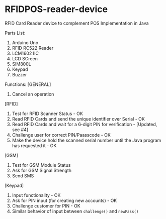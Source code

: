 # RFIDPOS-reader-device
RFID Card Reader device to complement POS Implementation in Java

Parts List:
1. Arduino Uno
2. RFID RC522 Reader
3. LCM1602 IIC
4. LCD SCreen
5. SIM800L
6. Keypad
7. Buzzer

Functions:
[GENERAL]
1. Cancel an operation

[RFID]
1. Test for RFID Scanner Status - OK
2. Read RFID Cards and send the unique identifier over Serial - OK
3. Read RFID Cards and wait for a 6-digit PIN for verification - [Updated, see #4]
4. Challenge user for correct PIN/Paasscode - OK
5. Make the device hold the scanned serial number until the Java program has requested it - OK

[GSM]
1. Test for GSM Module Status
2. Ask for GSM Signal Strength
3. Send SMS

[Keypad]
1. Input functionality - OK
2. Ask for PIN input (for creating new accounts) - OK
3. Challenge customer for PIN - OK
4. Similar behavior of input between `challenge()` and `newPass()`
